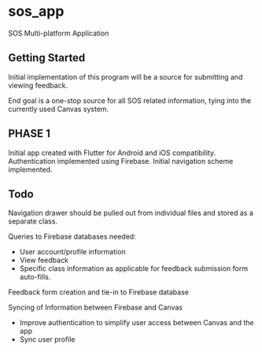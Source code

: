 # sos_app

SOS Multi-platform Application

## Getting Started

Initial implementation of this program will be a source for submitting and viewing feedback.

End goal is a one-stop source for all SOS related information, tying into the currently used Canvas system.

## PHASE 1

Initial app created with Flutter for Android and iOS compatibility.
Authentication implemented using Firebase.
Initial navigation scheme implemented.

## Todo

Navigation drawer should be pulled out from individual files and stored as a separate class.

Queries to Firebase databases needed:
- User account/profile information
- View feedback
- Specific class information as applicable for feedback submission form auto-fills.

Feedback form creation and tie-in to Firebase database

Syncing of Information between Firebase and Canvas
- Improve authentication to simplify user access between Canvas and the app
- Sync user profile
